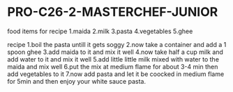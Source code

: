 # PRO-C26-2-MASTERCHEF-JUNIOR

food items for recipe 
1.maida
2.milk
3.pasta
4.vegetables
5.ghee

recipe
1.boil the pasta untill it gets soggy
2.now take a container and add a 1 spoon ghee 
3.add maida to it and mix it well
4.now take half a cup milk and add water to it and mix it well
5.add little little milk mixed with water to the maida and mix well
6.put the mix at medium flame for about 3-4 min then add vegetables to it 
7.now add pasta and let it be coocked in medium flame for 5min and then enjoy your white sauce pasta.